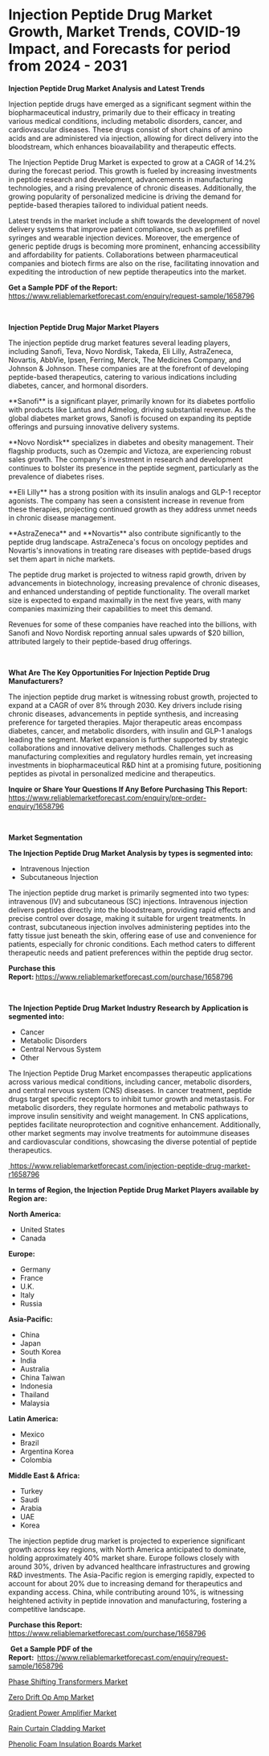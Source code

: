 <p><h1>Injection Peptide Drug Market Growth, Market Trends, COVID-19 Impact, and Forecasts for period from 2024 - 2031</h1></p><p><strong>Injection Peptide Drug Market Analysis and Latest Trends</strong></p>
<p><p>Injection peptide drugs have emerged as a significant segment within the biopharmaceutical industry, primarily due to their efficacy in treating various medical conditions, including metabolic disorders, cancer, and cardiovascular diseases. These drugs consist of short chains of amino acids and are administered via injection, allowing for direct delivery into the bloodstream, which enhances bioavailability and therapeutic effects.</p><p>The Injection Peptide Drug Market is expected to grow at a CAGR of 14.2% during the forecast period. This growth is fueled by increasing investments in peptide research and development, advancements in manufacturing technologies, and a rising prevalence of chronic diseases. Additionally, the growing popularity of personalized medicine is driving the demand for peptide-based therapies tailored to individual patient needs.</p><p>Latest trends in the market include a shift towards the development of novel delivery systems that improve patient compliance, such as prefilled syringes and wearable injection devices. Moreover, the emergence of generic peptide drugs is becoming more prominent, enhancing accessibility and affordability for patients. Collaborations between pharmaceutical companies and biotech firms are also on the rise, facilitating innovation and expediting the introduction of new peptide therapeutics into the market.</p></p>
<p><strong>Get a Sample PDF of the Report:&nbsp;</strong> <a href="https://www.reliablemarketforecast.com/enquiry/request-sample/1658796?utm_campaign=1110&utm_medium=2&utm_source=Github&utm_content=ia&utm_term=28092024&utm_id=injection-peptide-drug">https://www.reliablemarketforecast.com/enquiry/request-sample/1658796</a></p>
<p>&nbsp;</p>
<p><strong>Injection Peptide Drug Major Market Players</strong></p>
<p><p>The injection peptide drug market features several leading players, including Sanofi, Teva, Novo Nordisk, Takeda, Eli Lilly, AstraZeneca, Novartis, AbbVie, Ipsen, Ferring, Merck, The Medicines Company, and Johnson & Johnson. These companies are at the forefront of developing peptide-based therapeutics, catering to various indications including diabetes, cancer, and hormonal disorders.</p><p>**Sanofi** is a significant player, primarily known for its diabetes portfolio with products like Lantus and Admelog, driving substantial revenue. As the global diabetes market grows, Sanofi is focused on expanding its peptide offerings and pursuing innovative delivery systems.</p><p>**Novo Nordisk** specializes in diabetes and obesity management. Their flagship products, such as Ozempic and Victoza, are experiencing robust sales growth. The company's investment in research and development continues to bolster its presence in the peptide segment, particularly as the prevalence of diabetes rises.</p><p>**Eli Lilly** has a strong position with its insulin analogs and GLP-1 receptor agonists. The company has seen a consistent increase in revenue from these therapies, projecting continued growth as they address unmet needs in chronic disease management.</p><p>**AstraZeneca** and **Novartis** also contribute significantly to the peptide drug landscape. AstraZeneca's focus on oncology peptides and Novartis's innovations in treating rare diseases with peptide-based drugs set them apart in niche markets.</p><p>The peptide drug market is projected to witness rapid growth, driven by advancements in biotechnology, increasing prevalence of chronic diseases, and enhanced understanding of peptide functionality. The overall market size is expected to expand maximally in the next five years, with many companies maximizing their capabilities to meet this demand. </p><p>Revenues for some of these companies have reached into the billions, with Sanofi and Novo Nordisk reporting annual sales upwards of $20 billion, attributed largely to their peptide-based drug offerings.</p></p>
<p>&nbsp;</p>
<p><strong>What Are The Key Opportunities For Injection Peptide Drug Manufacturers?</strong></p>
<p><p>The injection peptide drug market is witnessing robust growth, projected to expand at a CAGR of over 8% through 2030. Key drivers include rising chronic diseases, advancements in peptide synthesis, and increasing preference for targeted therapies. Major therapeutic areas encompass diabetes, cancer, and metabolic disorders, with insulin and GLP-1 analogs leading the segment. Market expansion is further supported by strategic collaborations and innovative delivery methods. Challenges such as manufacturing complexities and regulatory hurdles remain, yet increasing investments in biopharmaceutical R&D hint at a promising future, positioning peptides as pivotal in personalized medicine and therapeutics.</p></p>
<p><strong>Inquire or Share Your Questions If Any Before Purchasing This Report:</strong> <a href="https://www.reliablemarketforecast.com/enquiry/pre-order-enquiry/1658796?utm_campaign=1110&utm_medium=2&utm_source=Github&utm_content=ia&utm_term=28092024&utm_id=injection-peptide-drug">https://www.reliablemarketforecast.com/enquiry/pre-order-enquiry/1658796</a></p>
<p>&nbsp;</p>
<p><strong>Market Segmentation</strong></p>
<p><strong>The Injection Peptide Drug Market Analysis by types is segmented into:</strong></p>
<p><ul><li>Intravenous Injection</li><li>Subcutaneous Injection</li></ul></p>
<p><p>The injection peptide drug market is primarily segmented into two types: intravenous (IV) and subcutaneous (SC) injections. Intravenous injection delivers peptides directly into the bloodstream, providing rapid effects and precise control over dosage, making it suitable for urgent treatments. In contrast, subcutaneous injection involves administering peptides into the fatty tissue just beneath the skin, offering ease of use and convenience for patients, especially for chronic conditions. Each method caters to different therapeutic needs and patient preferences within the peptide drug sector.</p></p>
<p><strong>Purchase this Report:&nbsp;</strong><a href="https://www.reliablemarketforecast.com/purchase/1658796?utm_campaign=1110&utm_medium=2&utm_source=Github&utm_content=ia&utm_term=28092024&utm_id=injection-peptide-drug">https://www.reliablemarketforecast.com/purchase/1658796</a></p>
<p>&nbsp;</p>
<p><strong>The Injection Peptide Drug Market Industry Research by Application is segmented into:</strong></p>
<p><ul><li>Cancer</li><li>Metabolic Disorders</li><li>Central Nervous System</li><li>Other</li></ul></p>
<p><p>The Injection Peptide Drug Market encompasses therapeutic applications across various medical conditions, including cancer, metabolic disorders, and central nervous system (CNS) diseases. In cancer treatment, peptide drugs target specific receptors to inhibit tumor growth and metastasis. For metabolic disorders, they regulate hormones and metabolic pathways to improve insulin sensitivity and weight management. In CNS applications, peptides facilitate neuroprotection and cognitive enhancement. Additionally, other market segments may involve treatments for autoimmune diseases and cardiovascular conditions, showcasing the diverse potential of peptide therapeutics.</p></p>
<p><a href="https://www.reliablemarketforecast.com/injection-peptide-drug-market-r1658796?utm_campaign=1110&utm_medium=2&utm_source=Github&utm_content=ia&utm_term=28092024&utm_id=injection-peptide-drug">&nbsp;https://www.reliablemarketforecast.com/injection-peptide-drug-market-r1658796</a></p>
<p><strong>In terms of Region, the Injection Peptide Drug Market Players available by Region are:</strong></p>
<p>
    <p> <strong> North America: </strong>
        <ul>
            <li>United States</li>
            <li>Canada</li>
        </ul>
        </p> 
    <p> <strong> Europe: </strong>
        <ul>
            <li>Germany</li>
            <li>France</li>
            <li>U.K.</li>
            <li>Italy</li>
            <li>Russia</li>
        </ul>
        </p> 
    <p> <strong> Asia-Pacific: </strong>
        <ul>
            <li>China</li>
            <li>Japan</li>
            <li>South Korea</li>
            <li>India</li>
            <li>Australia</li>
            <li>China Taiwan</li>
            <li>Indonesia</li>
            <li>Thailand</li>
            <li>Malaysia</li>
        </ul>
        </p> 
    <p> <strong> Latin America: </strong>
        <ul>
            <li>Mexico</li>
            <li>Brazil</li>
            <li>Argentina Korea</li>
            <li>Colombia</li>
        </ul>
        </p> 
    <p> <strong> Middle East & Africa: </strong>
        <ul>
            <li>Turkey</li>
            <li>Saudi</li>
            <li>Arabia</li>
            <li>UAE</li>
            <li>Korea</li>
        </ul>
    </p>
    </p>
<p><p>The injection peptide drug market is projected to experience significant growth across key regions, with North America anticipated to dominate, holding approximately 40% market share. Europe follows closely with around 30%, driven by advanced healthcare infrastructures and growing R&D investments. The Asia-Pacific region is emerging rapidly, expected to account for about 20% due to increasing demand for therapeutics and expanding access. China, while contributing around 10%, is witnessing heightened activity in peptide innovation and manufacturing, fostering a competitive landscape.</p></p>
<p><strong>Purchase this Report: </strong><a href="https://www.reliablemarketforecast.com/purchase/1658796?utm_campaign=1110&utm_medium=2&utm_source=Github&utm_content=ia&utm_term=28092024&utm_id=injection-peptide-drug">https://www.reliablemarketforecast.com/purchase/1658796</a></p>
<p>&nbsp;<strong>Get a Sample PDF of the Report:&nbsp;&nbsp;</strong><a href="https://www.reliablemarketforecast.com/enquiry/request-sample/1658796?utm_campaign=1110&utm_medium=2&utm_source=Github&utm_content=ia&utm_term=28092024&utm_id=injection-peptide-drug">https://www.reliablemarketforecast.com/enquiry/request-sample/1658796</a></p>
<p><strong></strong></p>
<p><p><a href="https://www.linkedin.com/pulse/phase-shifting-transformers-market-industry-landscape-8vlxe?trackingId=MhRZXh%2FWSOOD%2B7zwqUor6A%3D%3D&utm_campaign=1110&utm_medium=2&utm_source=Github&utm_content=ia&utm_term=28092024&utm_id=injection-peptide-drug">Phase Shifting Transformers Market</a></p><p><a href="https://www.linkedin.com/pulse/strategic-insights-global-zero-drift-op-amp-market-trends-2024-78xff?trackingId=pqIvBIquQSa3SFxdICFl%2BA%3D%3D&utm_campaign=1110&utm_medium=2&utm_source=Github&utm_content=ia&utm_term=28092024&utm_id=injection-peptide-drug">Zero Drift Op Amp Market</a></p><p><a href="https://www.linkedin.com/pulse/gradient-power-amplifier-industry-analysis-report-its-market-size-oas0c?trackingId=h90rkRvPQtWrJPaD4HYfMQ%3D%3D&utm_campaign=1110&utm_medium=2&utm_source=Github&utm_content=ia&utm_term=28092024&utm_id=injection-peptide-drug">Gradient Power Amplifier Market</a></p><p><a href="https://issuu.com/reportprime-2/docs/rain-curtain-cladding-market-size-2_d1194ae46c357e?utm_campaign=1110&utm_medium=2&utm_source=Github&utm_content=ia&utm_term=28092024&utm_id=injection-peptide-drug">Rain Curtain Cladding Market</a></p><p><a href="https://issuu.com/reportprime-2/docs/phenolic-foam-insulation-boards-mar_0ab0cf24156663?utm_campaign=1110&utm_medium=2&utm_source=Github&utm_content=ia&utm_term=28092024&utm_id=injection-peptide-drug">Phenolic Foam Insulation Boards Market</a></p></p>